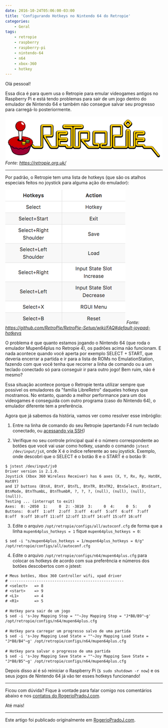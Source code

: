 ```yaml
---
date: 2016-10-24T05:06:00-03:00
title: 'Configurando Hotkeys no Nintendo 64 do Retropie'
categories:
    - Geral
tags:
    - retropie
    - raspberry
    - raspberry-pi
    - nintendo-64
    - n64
    - xbox-360
    - hotkey
---
```


Olá pessoal!

Essa dica é para quem usa o Retropie para emular videogames antigos no Raspberry Pi e está tendo problemas para sair de um jogo dentro do emulador de Nintendo 64 e também não consegue salvar seu progresso para carregá-lo posteriormente.

[![Logo Retropie](assets/images/2016/10/RetroPieWebsiteLogo.png)](https://retropie.org.uk/)
*Fonte: <https://retropie.org.uk/>*

---

Por padrão, o Retropie tem uma lista de hotkeys (que são os atalhos especiais feitos no joystick para alguma ação do emulador):

[![tabela hotkeys retropie](assets/images/2016/10/hotkeys-retropie.png)](https://retropie.org.uk/)
*Fonte: <https://github.com/RetroPie/RetroPie-Setup/wiki/FAQ#default-joypad-hotkeys>*

O problema é que quanto estamos jogando o Nintendo 64 (que roda o emulador Mupen64plus no Retropie 4), os padrões acima não funcionam. E nada acontece quando você aperta por exemplo SELECT + START, que deveria encerrar a partida e ir para a lista de ROMs no EmulationStation, fazendo com que você tenha que recorrer a linha de comando ou a um teclado conectado só para conseguir ir para outro jogo! Bem ruim, não é mesmo?

Essa situação acontece porque o Retropie tenta utilizar sempre que possível os emuladores da "família LibreRetro" daqueles hotkeys que mostramos. No entanto, quando a melhor performance para um dos videogames é conseguida com outro programa (caso do Nintendo 64), o emulador diferente tem a preferência.

Agora que já sabemos da história, vamos ver como resolver esse imbróglio:

1. Entre na linha de comando do seu Retropie (apertando F4 num teclado conectado, ou [acessando via SSH](https://github.com/retropie/retropie-setup/wiki/ssh))

1. Verifique no seu controle principal qual é o número correspondente ao botões que você vai usar como hotkey, usando o comando `jstest /dev/input/jsX`, onde X é o índice referente ao seu joystick. Exemplo, onde descobri que o SELECT é o botão 8 e o START é o botão 9:

```
$ jstest /dev/input/js0
Driver version is 2.1.0.
Joystick (Xbox 360 Wireless Receiver) has 6 axes (X, Y, Rx, Ry, Hat0X, Hat0Y)
and 17 buttons (BtnX, BtnY, BtnTL, BtnTR, BtnTR2, BtnSelect, BtnStart, BtnMode, BtnThumbL, BtnThumbR, ?, ?, ?, (null), (null), (null), (null)).
Testing ... (interrupt to exit)
Axes:  0: -2050  1:     0  2: -3810  3:     0  4:     0  5:     0 Buttons:  0:off  1:off  2:off  3:off  4:off  5:off  6:off  7:off  8:off  9:off 10:off 11:off 12:off 13:off 14:off 15:off 16:off
```

3. Edite o arquivo `/opt/retropie/configs/all/autoconf.cfg` de forma que a linha `mupen64plus_hotkeys = 1` fique `mupen64plus_hotkeys = 0`:

```
$ sed -i "s/mupen64plus_hotkeys = 1/mupen64plus_hotkeys = 0/g" /opt/retropie/configs/all/autoconf.cfg
```

4. Edite o arquivo `/opt/retropie/configs/n64/mupen64plus.cfg` para colocar os hotkeys de acordo com sua preferência e números dos botões descobertos com o jstest:

```
# Meus botões, Xbox 360 Controller wifi, xpad driver
# ---------------------------------------------------
# <select>   => 8
# <start>    => 9
# <L1>       => 4
# <R1>       => 5

# Hotkey para sair de um jogo
$ sed -i 's~Joy Mapping Stop = ""~Joy Mapping Stop = "J*B8/B9"~g' /opt/retropie/configs/n64/mupen64plus.cfg

# Hotkey para carregar um progresso salvo de uma partida
$ sed -i 's~Joy Mapping Load State = ""~Joy Mapping Load State = "J*B8/B4"~g' /opt/retropie/configs/n64/mupen64plus.cfg

# Hotkey para salvar o progresso de uma partida
$ sed -i 's~Joy Mapping Save State = ""~Joy Mapping Save State = "J*B8/B5"~g' /opt/retropie/configs/n64/mupen64plus.cfg
```

Depois disso aí é só reiniciar o Raspberry Pi (`$ sudo shutdown -r now`) e os seus jogos de Nintendo 64 já vão ter esses hotkeys funcionando!

---

Ficou com dúvida? Fique à vontade para falar comigo nos comentários abaixo e nos [contatos do RogerioPradoJ.com](https://rogeriopradoj.com/about/).

Até mais!


---

Este artigo foi publicado originalmente em [RogerioPradoJ.com](http://rogeriopradoj.com/).
